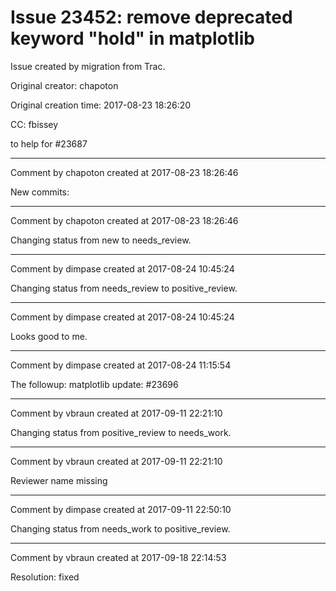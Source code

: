 # Issue 23452: remove deprecated keyword "hold" in matplotlib

Issue created by migration from Trac.

Original creator: chapoton

Original creation time: 2017-08-23 18:26:20

CC:  fbissey

to help for #23687


---

Comment by chapoton created at 2017-08-23 18:26:46

New commits:


---

Comment by chapoton created at 2017-08-23 18:26:46

Changing status from new to needs_review.


---

Comment by dimpase created at 2017-08-24 10:45:24

Changing status from needs_review to positive_review.


---

Comment by dimpase created at 2017-08-24 10:45:24

Looks good to me.


---

Comment by dimpase created at 2017-08-24 11:15:54

The followup: matplotlib update: #23696


---

Comment by vbraun created at 2017-09-11 22:21:10

Changing status from positive_review to needs_work.


---

Comment by vbraun created at 2017-09-11 22:21:10

Reviewer name missing


---

Comment by dimpase created at 2017-09-11 22:50:10

Changing status from needs_work to positive_review.


---

Comment by vbraun created at 2017-09-18 22:14:53

Resolution: fixed
